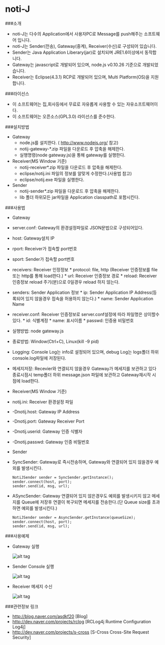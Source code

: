 noti-J
=====

###소개
 * noti-J는 다수의 Application에서 사용자PC로 Message를 push해주는 소프트웨어 입니다.
 * noti-J는 Sender(전송), Gateway(중계), Receiver(수신)로 구성되어 있습니다.
 * Sender는 Java Application Liberary(jar)로 설치되며 JRE1.6이상에서 동작합니다.
 * Gateway는 javascript로 개발되어 있으며, node.js v0.10.26 기준으로 개발되었습니다.
 * Receiver는 Eclipse(4.3.1) RCP로 개발되어 있으며, Multi Platform(OS)을 지원합니다.

###라이선스
 * 이 소프트웨어는 집,회사등에서 무료로 자유롭게 사용할 수 있는 자유소프트웨어이다.
 * 이 소프트웨어는 오픈소스(GPL3.0) 라이선스를 준수한다.

###설치방법
 * Gateway
   * node.js를 설치한다. ( http://www.nodejs.org/ 참고)
   * notij-gateway-*.zip 파일을 다운로드 후 압축을 해제한다.
   * 실행명령(node gateway.js)을 통해 gateway를 실행한다.
 * Receiver(MS Window 기준)
   * notij-receiver*.zip 파일을 다운로드 후 압축을 해제한다.
   * eclipse/notij.ini 파일의 정보를 알맞게 수정한다.(사용법 참고)
   * eclipse/notij.exe 파일을 실행한다.
 * Sender
   * notij-sender*.zip 파일을 다운로드 후 압축을 해제한다.
   * lib 폴더 하위모든 jar파일을 Application classpath로 포함시킨다.

###사용법
 * Gateway
  * server.conf: Gateway의 환경설정파일로 JSON문법으로 구성되어있다.
   * host: Gateway설치 IP
   * rport: Receiver가 접속할 port번호
   * sport: Sender가 접속할 port번호
   * receivers: Receiver 인정정보
    * protocol: file, http (Receiver 인증정보를 file 또는 http를 통해 load한다.)
    * url: Receiver 인증정보 경로
    * reload: Receiver 인증정보 reload 주기(분)으로 0일경우 reload 하지 않는다.
   * senders: Sender Application 정보
    * ip: Sender Application IP Address(등록되어 있지 않을경우 접속을 허용하지 않는다.)
    * name: Sender Application Name
   * receiver.conf: Receiver 인증정보로 server.conf설정에 따라 파일명은 상이할수 있다.
    * id: 식별계정
    * name: 표시이름
    * passwd: 인증용 비밀번호
   * 실행방법: node gateway.js
   * 종료방법: Window(Ctrl+C), Linux(kill -9 pid)
   * Logging: Console Log는 info로 설정되어 있으며, debug Log는 logs폴더 하위 console.log파일에 저장된다.
   * 메세지저장: Recevier와 연결되지 않을경우 Gateway가 메세지를 보관하고 있다 종료시점시 temp폴더 하위 message.json 파일에 보관하고 Gateway재시작 시점에 load한다.

 * Receiver(MS Window 기준)
  * notij.ini: Receiver 환경설정 파일     
   * -Dnotij.host: Gateway IP Address
   * -Dnotij.port: Gateway Receiver Port
   * -Dnotij.userid: Gateway 인증 식별자
   * -Dnotij.passwd: Gateway 인증 비밀번호
   
 * Sender
  * SyncSender: Gateway로 즉시전송하며, Gateway와 연결되어 있지 않을경우 예외를 발생시킨다.
    ```
    NotiJSender sender = SyncSender.getInstance();
    sender.connect(host, port);
    sender.send(id, msg, url); 
    ```
  * ASyncSender: Gateway 연결되어 있지 않은경우도 예외를 발생시키지 않고
     메세지를 Queue에 저장후 연결이 복구되면 메세지를 전송한다.(단 Queue size를 초과하면 예외를 발생시킨다.)
    ```
    NotiJSender sender = AsyncSender.getInstance(queueSize);
    sender.connect(host, port);
    sender.send(id, msg, url);  
    ```

###사용예제
* Gateway 실행

  ![alt tag](http://dev.naver.com/wiki/noti-j/pds/FrontPage/gateway.png)

* Sender Console 실행

  ![alt tag](http://dev.naver.com/wiki/noti-j/pds/FrontPage/sender.png)

* Receiver 메세지 수신

  ![alt tag](http://dev.naver.com/wiki/noti-j/pds/FrontPage/receiver.png)
 
###관련정보 링크
 * http://blog.naver.com/asdkf20 [Blog]
 * http://dev.naver.com/projects/rclog [RCLog4j Runtime Configuration Log4j]
 * http://dev.naver.com/projects/s-cross [S-Cross Cross-Site Request Security]
